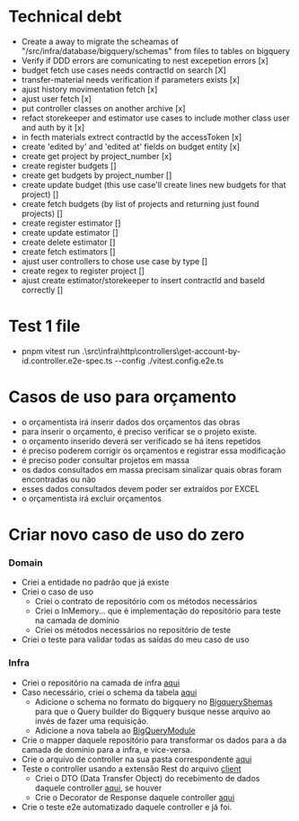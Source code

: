 # Technical debt

- Create a away to migrate the scheamas of "/src/infra/database/bigquery/schemas" from files to tables on bigquery
- Verify if DDD errors are comunicating to nest excepetion errors [x]
- budget fetch use cases needs contractId on search [X]
- transfer-material needs verification if parameters exists [x]
- ajust history movimentation fetch [x]
- ajust user fetch [x]
- put controller classes on another archive [x]
- refact storekeeper and estimator use cases to include mother class user and auth by it [x]
- in fecth materials extrect contractId by the accessToken [x]
- create 'edited by' and 'edited at' fields on budget entity [x]
- create get project by project_number [x]
- create register budgets []
- create get budgets by project_number []
- create update budget (this use case'll create lines new budgets for that project) []
- create fetch budgets (by list of projects and returning just found projects) []
- create register estimator []
- create update estimator []
- create delete estimator []
- create fetch estimators []
- ajust user controllers to chose use case by type []
- create regex to register project []
- ajust create estimator/storekeeper to insert contractId and baseId correctly []

# Test 1 file

- pnpm vitest run .\src\infra\http\controllers\get-account-by-id.controller.e2e-spec.ts --config ./vitest.config.e2e.ts

# Casos de uso para orçamento

- o orçamentista irá inserir dados dos orçamentos das obras
- para inserir o orçamento, é preciso verificar se o projeto existe.
- o orçamento inserido deverá ser verificado se há itens repetidos
- é preciso poderem corrigir os orçamentos e registrar essa modificação
- é preciso poder consultar projetos em massa
- os dados consultados em massa precisam sinalizar quais obras foram encontradas ou não
- esses dados consultados devem poder ser extraídos por EXCEL
- o orçamentista irá excluir orçamentos

# Criar novo caso de uso do zero

### Domain

- Criei a entidade no padrão que já existe
- Criei o caso de uso
  - Criei o contrato de repositório com os métodos necessários
  - Criei o InMemory... que é implementação do repositório para teste na camada de domínio
  - Criei os métodos necessários no repositório de teste
- Criei o teste para validar todas as saídas do meu caso de uso

### Infra

- Criei o repositório na camada de infra [aqui](../src/infra/database/bigquery/repositories)
- Caso necessário, criei o schema da tabela [aqui](../src/infra/database/bigquery/schemas/)
  - Adicione o schema no formato do bigquery no [BigqueryShemas](../src/infra/database/bigquery/schemas/bigquery%20schemas/bigquerySchemas.ts) para que o Query builder do Bigquery busque nesse arquivo ao invés de fazer uma requisição.
  - Adicione a nova tabela ao [BigQueryModule](../src/infra/database/bigquery/bigquery.module.ts)
- Crie o mapper daquele repositório para transformar os dados para a da camada de domínio para a infra, e vice-versa.
- Crie o arquivo de controller na sua pasta correspondente [aqui](../src/infra/http/controllers)
- Teste o controller usando a extensão Rest do arquivo [client](../client.http)
  - Criei o DTO (Data Transfer Object) do recebimento de dados daquele controller [aqui](../src/infra/http/swagger%20dto%20and%20decorators/), se houver
  - Crie o Decorator de Response daquele controller [aqui](../src/infra/http/swagger%20dto%20and%20decorators/)
- Crie o teste e2e automatizado daquele controller e já foi.
